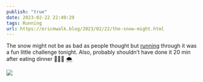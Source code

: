 ```yaml
---
publish: "true"
date: 2023-02-22 22:49:29
tags: Running
url: https://ericmwalk.blog/2023/02/22/the-snow-might.html
---
```


The snow might not be as bad as people thought but [running](http://www.strava.com/activities/8607370877) through it was a fun little challenge tonight. Also, probably shouldn’t have done it 20 min after eating dinner 🤷🏻‍♂️ 🌨️


![](https://ericmwalk.blog/uploads/2023/a1896b5762.jpg)